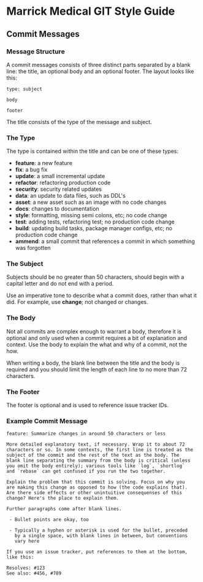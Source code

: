 # Marrick Medical GIT Style Guide

## Commit Messages
### Message Structure
A commit messages consists of three distinct parts separated by a blank line: the title, an optional body and an optional footer. The layout looks like this:
```
type: subject

body

footer
```
The title consists of the type of the message and subject.

### The Type
The type is contained within the title and can be one of these types:

 - **feature**: a new feature
 - **fix**: a bug fix
 - **update**: a small incremental update
 - **refactor**: refactoring production code
 - **security**: security related updates
 - **data**: an update to data files, such as DDL's
 - **asset**: a new asset such as an image with no code changes
 - **docs**: changes to documentation
 - **style**: formatting, missing semi colons, etc; no code change
 - **test**: adding tests, refactoring test; no production code change
 - **build**: updating build tasks, package manager configs, etc; no production code change
 - **ammend**: a small commit that references a commit in which something was forgotten
 
### The Subject
Subjects should be no greater than 50 characters, should begin with a capital letter and do not end with a period.

Use an imperative tone to describe what a commit does, rather than what it did. For example, use **change**; not changed or changes.

### The Body
Not all commits are complex enough to warrant a body, therefore it is optional and only used when a commit requires a bit of explanation and context. Use the body to explain the what and why of a commit, not the how.

When writing a body, the blank line between the title and the body is required and you should limit the length of each line to no more than 72 characters.

### The Footer
The footer is optional and is used to reference issue tracker IDs.

### Example Commit Message
```
feature: Summarize changes in around 50 characters or less

More detailed explanatory text, if necessary. Wrap it to about 72
characters or so. In some contexts, the first line is treated as the
subject of the commit and the rest of the text as the body. The
blank line separating the summary from the body is critical (unless
you omit the body entirely); various tools like `log`, `shortlog`
and `rebase` can get confused if you run the two together.

Explain the problem that this commit is solving. Focus on why you
are making this change as opposed to how (the code explains that).
Are there side effects or other unintuitive consequenses of this
change? Here's the place to explain them.

Further paragraphs come after blank lines.

 - Bullet points are okay, too

 - Typically a hyphen or asterisk is used for the bullet, preceded
   by a single space, with blank lines in between, but conventions
   vary here

If you use an issue tracker, put references to them at the bottom,
like this:

Resolves: #123
See also: #456, #789
```
